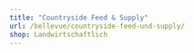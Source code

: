 ```yaml
---
title: "Countryside Feed & Supply"
url: /bellevue/countryside-feed-und-supply/
shop: Landwirtschaftlich
---
```


